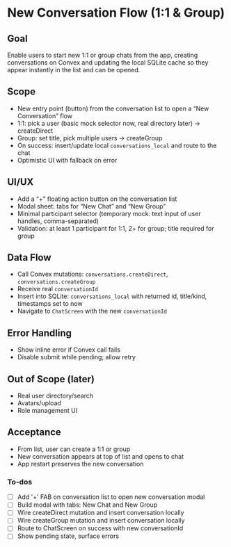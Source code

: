 <!-- 4dfc576e-0080-4b6a-99dc-e89ff49b3b3e f8ff3f47-432e-4b09-8666-2540b0dae181 -->
# New Conversation Flow (1:1 & Group)

## Goal

Enable users to start new 1:1 or group chats from the app, creating conversations on Convex and updating the local SQLite cache so they appear instantly in the list and can be opened.

## Scope

- New entry point (button) from the conversation list to open a “New Conversation” flow
- 1:1: pick a user (basic mock selector now, real directory later) → createDirect
- Group: set title, pick multiple users → createGroup
- On success: insert/update local `conversations_local` and route to the chat
- Optimistic UI with fallback on error

## UI/UX

- Add a “+” floating action button on the conversation list
- Modal sheet: tabs for “New Chat” and “New Group”
- Minimal participant selector (temporary mock: text input of user handles, comma-separated)
- Validation: at least 1 participant for 1:1, 2+ for group; title required for group

## Data Flow

- Call Convex mutations: `conversations.createDirect`, `conversations.createGroup`
- Receive real `conversationId`
- Insert into SQLite: `conversations_local` with returned id, title/kind, timestamps set to now
- Navigate to `ChatScreen` with the new `conversationId`

## Error Handling

- Show inline error if Convex call fails
- Disable submit while pending; allow retry

## Out of Scope (later)

- Real user directory/search
- Avatars/upload
- Role management UI

## Acceptance

- From list, user can create a 1:1 or group
- New conversation appears at top of list and opens to chat
- App restart preserves the new conversation

### To-dos

- [ ] Add '+' FAB on conversation list to open new conversation modal
- [ ] Build modal with tabs: New Chat and New Group
- [ ] Wire createDirect mutation and insert conversation locally
- [ ] Wire createGroup mutation and insert conversation locally
- [ ] Route to ChatScreen on success with new conversationId
- [ ] Show pending state, surface errors